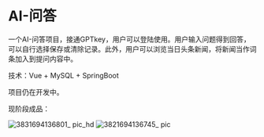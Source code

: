 # AI-问答
一个AI-问答项目，接通GPTkey，用户可以登陆使用。用户输入问题得到回答，可以自行选择保存或清除记录。此外，用户可以浏览当日头条新闻，将新闻当作词条加入到提问内容中。

技术：Vue + MySQL + SpringBoot

项目仍在开发中。

现阶段成品：

![3831694136801_ pic_hd](https://github.com/shyiming007/AI-QA/assets/115174505/0f8c3166-be52-44d6-b3e4-11cb4b572006)
![3821694136745_ pic](https://github.com/shyiming007/AI-QA/assets/115174505/f51d07a8-d06f-4a6c-83fb-873f862fdd2b)
